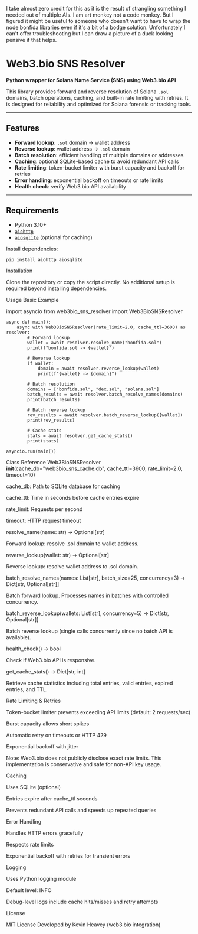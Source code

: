 I take almost zero credit for this as it is the result of strangling something I needed out of multiple AIs. I am art monkey not a code monkey. But I figured it might be useful to someone who doesn't want to have to wrap the node bonfida libraries even if it's a bit of a bodge solution. Unfortunately I can't offer troubleshooting but I can draw a picture of a duck looking pensive if that helps. 

# Web3.bio SNS Resolver

**Python wrapper for Solana Name Service (SNS) using Web3.bio API**  

This library provides forward and reverse resolution of Solana `.sol` domains, batch operations, caching, and built-in rate limiting with retries. It is designed for reliability and optimized for Solana forensic or tracking tools.

---

## Features

- **Forward lookup**: `.sol` domain → wallet address
- **Reverse lookup**: wallet address → `.sol` domain
- **Batch resolution**: efficient handling of multiple domains or addresses
- **Caching**: optional SQLite-based cache to avoid redundant API calls
- **Rate limiting**: token-bucket limiter with burst capacity and backoff for retries
- **Error handling**: exponential backoff on timeouts or rate limits
- **Health check**: verify Web3.bio API availability

---

## Requirements

- Python 3.10+
- [`aiohttp`](https://pypi.org/project/aiohttp/)
- [`aiosqlite`](https://pypi.org/project/aiosqlite/) (optional for caching)

Install dependencies:

```bash
pip install aiohttp aiosqlite
```

Installation

Clone the repository or copy the script directly. No additional setup is required beyond installing dependencies.

Usage
Basic Example

import asyncio
from web3bio_sns_resolver import Web3BioSNSResolver

```
async def main():
    async with Web3BioSNSResolver(rate_limit=2.0, cache_ttl=3600) as resolver:
        # Forward lookup
        wallet = await resolver.resolve_name("bonfida.sol")
        print(f"bonfida.sol -> {wallet}")

        # Reverse lookup
        if wallet:
            domain = await resolver.reverse_lookup(wallet)
            print(f"{wallet} -> {domain}")

        # Batch resolution
        domains = ["bonfida.sol", "dex.sol", "solana.sol"]
        batch_results = await resolver.batch_resolve_names(domains)
        print(batch_results)

        # Batch reverse lookup
        rev_results = await resolver.batch_reverse_lookup([wallet])
        print(rev_results)

        # Cache stats
        stats = await resolver.get_cache_stats()
        print(stats)

asyncio.run(main())
```

Class Reference
Web3BioSNSResolver
__init__(cache_db="web3bio_sns_cache.db", cache_ttl=3600, rate_limit=2.0, timeout=10)

cache_db: Path to SQLite database for caching

cache_ttl: Time in seconds before cache entries expire

rate_limit: Requests per second

timeout: HTTP request timeout

resolve_name(name: str) -> Optional[str]

Forward lookup: resolve .sol domain to wallet address.

reverse_lookup(wallet: str) -> Optional[str]

Reverse lookup: resolve wallet address to .sol domain.

batch_resolve_names(names: List[str], batch_size=25, concurrency=3) -> Dict[str, Optional[str]]

Batch forward lookup. Processes names in batches with controlled concurrency.

batch_reverse_lookup(wallets: List[str], concurrency=5) -> Dict[str, Optional[str]]

Batch reverse lookup (single calls concurrently since no batch API is available).

health_check() -> bool

Check if Web3.bio API is responsive.

get_cache_stats() -> Dict[str, int]

Retrieve cache statistics including total entries, valid entries, expired entries, and TTL.

Rate Limiting & Retries

Token-bucket limiter prevents exceeding API limits (default: 2 requests/sec)

Burst capacity allows short spikes

Automatic retry on timeouts or HTTP 429

Exponential backoff with jitter

Note: Web3.bio does not publicly disclose exact rate limits. This implementation is conservative and safe for non-API key usage.

Caching

Uses SQLite (optional)

Entries expire after cache_ttl seconds

Prevents redundant API calls and speeds up repeated queries

Error Handling

Handles HTTP errors gracefully

Respects rate limits

Exponential backoff with retries for transient errors

Logging

Uses Python logging module

Default level: INFO

Debug-level logs include cache hits/misses and retry attempts

License

MIT License
Developed by Kevin Heavey (web3.bio integration)







